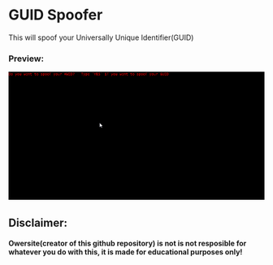 # GUID Spoofer
This will spoof your Universally Unique Identifier(GUID)

### Preview:
![preview](ex.gif)




## Disclaimer:
#### Owersite(creator of this github repository) is not is not resposible for whatever you do with this, it is made for educational purposes only!
